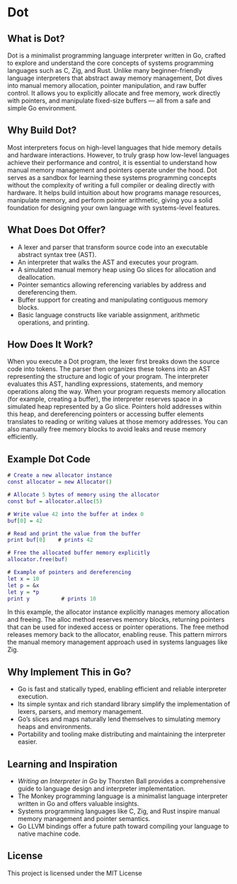 # Dot


## What is Dot?

Dot is a minimalist programming language interpreter written in Go, crafted to explore and understand the core concepts of systems programming languages such as C, Zig, and Rust. Unlike many beginner-friendly language interpreters that abstract away memory management, Dot dives into manual memory allocation, pointer manipulation, and raw buffer control. It allows you to explicitly allocate and free memory, work directly with pointers, and manipulate fixed-size buffers — all from a safe and simple Go environment.


## Why Build Dot?

Most interpreters focus on high-level languages that hide memory details and hardware interactions. However, to truly grasp how low-level languages achieve their performance and control, it is essential to understand how manual memory management and pointers operate under the hood. Dot serves as a sandbox for learning these systems programming concepts without the complexity of writing a full compiler or dealing directly with hardware. It helps build intuition about how programs manage resources, manipulate memory, and perform pointer arithmetic, giving you a solid foundation for designing your own language with systems-level features.


## What Does Dot Offer?

- A lexer and parser that transform source code into an executable abstract syntax tree (AST).
- An interpreter that walks the AST and executes your program.
- A simulated manual memory heap using Go slices for allocation and deallocation.
- Pointer semantics allowing referencing variables by address and dereferencing them.
- Buffer support for creating and manipulating contiguous memory blocks.
- Basic language constructs like variable assignment, arithmetic operations, and printing.


## How Does It Work?

When you execute a Dot program, the lexer first breaks down the source code into tokens. The parser then organizes these tokens into an AST representing the structure and logic of your program. The interpreter evaluates this AST, handling expressions, statements, and memory operations along the way. When your program requests memory allocation (for example, creating a buffer), the interpreter reserves space in a simulated heap represented by a Go slice. Pointers hold addresses within this heap, and dereferencing pointers or accessing buffer elements translates to reading or writing values at those memory addresses. You can also manually free memory blocks to avoid leaks and reuse memory efficiently.


## Example Dot Code

```Dot
# Create a new allocator instance
const allocator = new Allocator()

# Allocate 5 bytes of memory using the allocator
const buf = allocator.alloc(5)

# Write value 42 into the buffer at index 0
buf[0] = 42

# Read and print the value from the buffer
print buf[0]    # prints 42

# Free the allocated buffer memory explicitly
allocator.free(buf)

# Example of pointers and dereferencing
let x = 10
let p = &x
let y = *p
print y          # prints 10
```

In this example, the allocator instance explicitly manages memory allocation and freeing. The alloc method reserves memory blocks, returning pointers that can be used for indexed access or pointer operations. The free method releases memory back to the allocator, enabling reuse. This pattern mirrors the manual memory management approach used in systems languages like Zig.


## Why Implement This in Go?

- Go is fast and statically typed, enabling efficient and reliable interpreter execution.
- Its simple syntax and rich standard library simplify the implementation of lexers, parsers, and memory management.
- Go’s slices and maps naturally lend themselves to simulating memory heaps and environments.
- Portability and tooling make distributing and maintaining the interpreter easier.


## Learning and Inspiration

- *Writing an Interpreter in Go* by Thorsten Ball provides a comprehensive guide to language design and interpreter implementation.
- The Monkey programming language is a minimalist language interpreter written in Go and offers valuable insights.
- Systems programming languages like C, Zig, and Rust inspire manual memory management and pointer semantics.
- Go LLVM bindings offer a future path toward compiling your language to native machine code.


## License

This project is licensed under the MIT License

